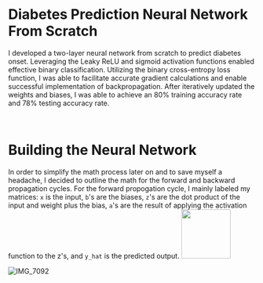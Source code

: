 # Diabetes Prediction Neural Network From Scratch
I developed a two-layer neural network from scratch to predict diabetes onset. Leveraging the Leaky ReLU and sigmoid activation functions enabled effective binary classification. Utilizing the binary cross-entropy loss function, I was able to facilitate accurate gradient calculations and enable successful implementation of backpropagation. After iteratively updated the weights and biases, I was able to achieve an 80% training accuracy rate and 78% testing accuracy rate. 

<br />

# Building the Neural Network
In order to simplify the math process later on and to save myself a headache, I decided to outline the math for the forward and backward propagation cycles. For the forward propogation cycle, I mainly labeled my matrices: `x` is the input, `b`'s are the biases, `z`'s are the dot product of the input and weight plus the bias, `a`'s are the result of applying the activation function to the z's, and `y_hat` is the predicted output.
<img src="https://github.com/benkim2284/Diabetes-Prediction-Neural-Network-From-Scratch/assets/114448555/06f6fa23-1527-4f7d-812b-6fc389d32031" width="100"/>

![IMG_7092](https://github.com/benkim2284/Diabetes-Prediction-Neural-Network-From-Scratch/assets/114448555/2c65a347-1a08-4124-ad70-82a8dd4d5f6c)


